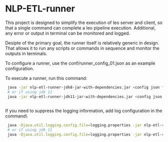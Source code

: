 # NLP-ETL-runner
This project is designed to simplify the execution of leo server and client, so that a single command can complete a leo pipeline execution. Additional, any error or output in terminal can be monitored and logged.

Desipte of the primary goal, the runner itself is relatively generic in design. That allows it to run any scripts or commands in sequence and monitor the outputs in terminals.

To configure a runner, use the conf/runner_config_01.json as an example configuration.

To execute a runner, run this command: 
```bash
 java -jar nlp-etl-runner-jdk8-jar-with-dependencies.jar <config json file path>
 # or if using jdk 11
 java -jar nlp-etl-runner-jdk11-jar-with-dependencies.jar <config json file path>
 
```

If you need to suppress the logging information, add log configuration in the command\
```bash
 java -Djava.util.logging.config.file=logging.properties -jar nlp-etl-runner-jdk8-jar-with-dependencies.jar <config json file path>
 # or if using jdk 11
 java -Djava.util.logging.config.file=logging.properties -jar nlp-etl-runner-jdk11-jar-with-dependencies.jar <config json file path>
 
```